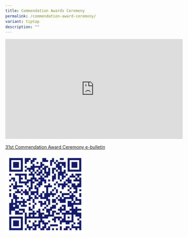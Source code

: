 ```yaml
---
title: Commendation Awards Ceremony
permalink: /commendation-award-ceremony/
variant: tiptap
description: ""
---
```

<div class="iframe-wrapper">
<iframe height="315" width="560" allowfullscreen="true" frameborder="0" src="https://www.youtube.com/embed/ZAfjkRwiKv4?si=GfEiVO_z6dypk32Y"></iframe>
</div>
<p></p>
<p><a href="https://drive.google.com/file/d/1sd27JD9McLV_wXmRAfbubdJL8NQXan_u/view?usp=drive_link" rel="noopener nofollow" target="_blank">31st Commendation Award Ceremony e-bulletin</a>
</p>
<div class="isomer-image-wrapper">
<img style="width: 50%;" height="auto" width="100%" alt="" src="/images/Sec_CAC_QR_Code.png">
</div>
<p></p>
<p></p>